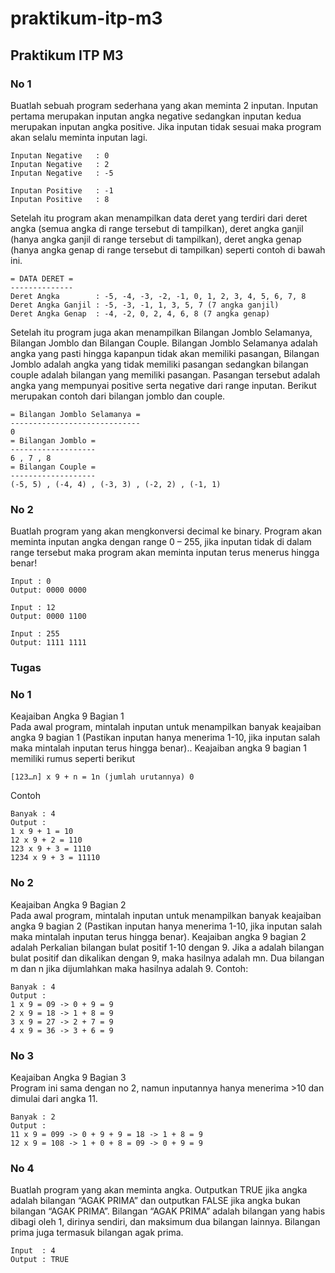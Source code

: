 # praktikum-itp-m3

## Praktikum ITP M3

### No 1

Buatlah sebuah program sederhana yang akan meminta 2 inputan. Inputan pertama merupakan inputan angka negative sedangkan inputan kedua merupakan inputan angka positive. Jika inputan tidak sesuai maka program akan selalu meminta inputan lagi.

```
Inputan Negative   : 0
Inputan Negative   : 2
Inputan Negative   : -5

Inputan Positive   : -1
Inputan Positive   : 8
```

Setelah itu program akan menampilkan data deret yang terdiri dari deret angka (semua angka di range tersebut di tampilkan), deret angka ganjil (hanya angka ganjil di range tersebut di tampilkan), deret angka genap (hanya angka genap di range tersebut di tampilkan) seperti contoh di bawah ini.

```
= DATA DERET =
--------------
Deret Angka        : -5, -4, -3, -2, -1, 0, 1, 2, 3, 4, 5, 6, 7, 8
Deret Angka Ganjil : -5, -3, -1, 1, 3, 5, 7 (7 angka ganjil)
Deret Angka Genap  : -4, -2, 0, 2, 4, 6, 8 (7 angka genap)
```

Setelah itu program juga akan menampilkan Bilangan Jomblo Selamanya, Bilangan Jomblo dan Bilangan Couple. Bilangan Jomblo Selamanya adalah angka yang pasti hingga kapanpun tidak akan memiliki pasangan, Bilangan Jomblo adalah angka yang tidak memiliki pasangan sedangkan bilangan couple adalah bilangan yang memiliki pasangan. Pasangan tersebut adalah angka yang mempunyai positive serta negative dari range inputan. Berikut merupakan contoh dari bilangan jomblo dan couple.

```
= Bilangan Jomblo Selamanya =
-----------------------------
0
= Bilangan Jomblo =
-------------------
6 , 7 , 8
= Bilangan Couple =
-------------------
(-5, 5) , (-4, 4) , (-3, 3) , (-2, 2) , (-1, 1)
```

### No 2

Buatlah program yang akan mengkonversi decimal ke binary. Program akan meminta inputan angka dengan range 0 – 255, jika inputan tidak di dalam range tersebut maka program akan meminta inputan terus menerus hingga benar!

```
Input : 0
Output: 0000 0000

Input : 12
Output: 0000 1100

Input : 255
Output: 1111 1111
```

### Tugas

### No 1

Keajaiban Angka 9 Bagian 1\
Pada awal program, mintalah inputan untuk menampilkan banyak keajaiban angka 9 bagian 1 (Pastikan inputan hanya menerima 1-10, jika inputan salah maka mintalah inputan terus hingga benar).. Keajaiban angka 9 bagian 1 memiliki rumus seperti berikut

```
[123…n] x 9 + n = 1n (jumlah urutannya) 0
```

Contoh

```
Banyak : 4
Output :
1 x 9 + 1 = 10
12 x 9 + 2 = 110
123 x 9 + 3 = 1110
1234 x 9 + 3 = 11110
```

### No 2

Keajaiban Angka 9 Bagian 2\
Pada awal program, mintalah inputan untuk menampilkan banyak keajaiban angka 9 bagian 2 (Pastikan inputan hanya menerima 1-10, jika inputan salah maka mintalah inputan terus hingga benar). Keajaiban angka 9 bagian 2 adalah Perkalian bilangan bulat positif 1-10 dengan 9. Jika a adalah bilangan bulat positif dan dikalikan dengan 9, maka hasilnya adalah mn. Dua bilangan m dan n jika dijumlahkan maka hasilnya adalah 9. Contoh:

```
Banyak : 4
Output :
1 x 9 = 09 -> 0 + 9 = 9
2 x 9 = 18 -> 1 + 8 = 9
3 x 9 = 27 -> 2 + 7 = 9
4 x 9 = 36 -> 3 + 6 = 9
```

### No 3

Keajaiban Angka 9 Bagian 3\
Program ini sama dengan no 2, namun inputannya hanya menerima >10 dan dimulai dari angka 11.

```
Banyak : 2
Output :
11 x 9 = 099 -> 0 + 9 + 9 = 18 -> 1 + 8 = 9
12 x 9 = 108 -> 1 + 0 + 8 = 09 -> 0 + 9 = 9
```

### No 4

Buatlah program yang akan meminta angka. Outputkan TRUE jika angka adalah bilangan “AGAK PRIMA” dan outputkan FALSE jika angka bukan bilangan “AGAK PRIMA”. Bilangan “AGAK PRIMA” adalah bilangan yang habis dibagi oleh 1, dirinya sendiri, dan maksimum dua bilangan lainnya. Bilangan prima juga termasuk bilangan agak prima.

```
Input  : 4
Output : TRUE
```
